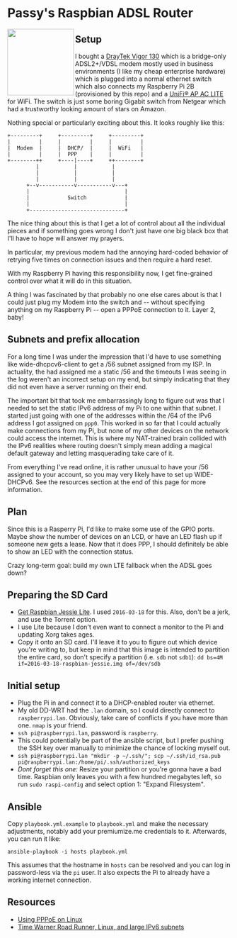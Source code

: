 # Passy's Raspbian ADSL Router

<img src="https://www.raspberrypi.org/wp-content/uploads/2015/08/raspberry-pi-logo.png" width=150 align=left>

## Setup

I bought
a [DrayTek Vigor 130](http://www.draytek.co.uk/products/business/vigor-130)
which is a bridge-only ADSL2+/VDSL modem mostly used in business environments (I
like my cheap enterprise hardware) which is plugged into a normal ethernet
switch which also connects my Raspberry Pi 2B (provisioned by this repo) and
a [UniFi® AP AC LITE](https://www.ubnt.com/unifi/unifi-ap-ac-lite/) for WiFi.
The switch is just some boring Gigabit switch from Netgear which had a
trustworthy looking amount of stars on Amazon.

Nothing special or particularly exciting about this. It looks roughly like this:

```
+---------+     +---------+     +---------+
|         |     |         |     |         |
|  Modem  |     |  DHCP/  |     |  WiFi   |
|         |     |  PPP    |     |         |
+--------++     +----|----+     ++--------+
         |           |           |
         |           |           |
         |           |           |
      +--v-----------v-----------v---+
      |                              |
      |            Switch            |
      |                              |
      +------------------------------+
```

The nice thing about this is that I get a lot of control about all the
individual pieces and if something goes wrong I don't just have one big black
box that I'll have to hope will answer my prayers.

In particular, my previous modem had the annoying hard-coded behavior of
retrying five times on connection issues and then require a hard reset.

With my Raspberry Pi having this responsibility now, I get fine-grained
control over what it will do in this situation.

A thing I was fascinated by that probably no one else cares about is
that I could just plug my Modem into the switch and -- without specifying
anything on my Raspberry Pi -- open a PPPoE connection to it. Layer 2, baby!

## Subnets and prefix allocation

For a long time I was under the impression that I'd have to use something
like wide-dhcpcv6-client to get a /56 subnet assigned from my ISP. In actuality,
the had assigned me a static /56 and the timeouts I was seeing in the log
weren't an incorrect setup on my end, but simply indicating that they did
not even have a server running on their end.

The important bit that took me embarrassingly long to figure out was
that I needed to set the static IPv6 address of my Pi to one within
that subnet. I started just going with one of the addresses within
the /64 of the IPv6 address I got assigned on `ppp0`. This worked in
so far that I could actually make connections from my Pi, but
none of my other devices on the network could access the internet.
This is where my NAT-trained brain collided with the IPv6 realities
where routing doesn't simply mean adding a magical default gateway
and letting masquerading take care of it.

From everything I've read online, it is rather unusual to have your
/56 assigned to your account, so you may very likely have to set up WIDE-DHCPv6.
See the resources section at the end of this page for more information.

## Plan

Since this is a Rasperry Pi, I'd like to make some use of the GPIO ports. Maybe
show the number of devices on an LCD, or have an LED flash up if someone new
gets a lease. Now that it does PPP, I should definitely be able to show an LED
with the connection status.

Crazy long-term goal: build my own LTE fallback when the ADSL goes down?

## Preparing the SD Card

- [Get Raspbian Jessie Lite](https://downloads.raspberrypi.org/raspbian_lite_latest.torrent).
  I used `2016-03-18` for this. Also, don't be a jerk, and use the Torrent
  option.
- I use Lite because I don't even want to connect a monitor to the Pi and
  updating Xorg takes ages.
- Copy it onto an SD card. I'll leave it to you to figure out which device
  you're writing to, but keep in mind that this image is intended to partition
  the entire card, so don't specify a partition (i.e. `sdb` not `sdb1`):
  `dd bs=4M if=2016-03-18-raspbian-jessie.img of=/dev/sdb`

## Initial setup

- Plug the Pi in and connect it to a DHCP-enabled router via ethernet.
- My old DD-WRT had the `.lan` domain, so I could directly connect to
  `raspberrypi.lan`. Obviously, take care of conflicts if you have more than
  one. `nmap` is your friend.
- `ssh pi@raspberrypi.lan`, password is `raspberry`.
- This could potentially be part of the ansible script, but I prefer pushing the
  SSH key over manually to minimize the chance of locking myself out.
- `ssh pi@raspberrypi.lan "mkdir -p ~/.ssh/"; scp ~/.ssh/id_rsa.pub pi@raspberrypi.lan:/home/pi/.ssh/authorized_keys`
- *Dont forget this one:* Resize your partition or you're gonna have a bad time.
  Raspbian only leaves you with a few hundred megabytes left, so run
  `sudo raspi-config` and select option 1: "Expand Filesystem".

## Ansible

Copy `playbook.yml.example` to `playbook.yml` and make the necessary adjustments,
notably add your premiumize.me credentials to it. Afterwards, you can run it
like:

```
ansible-playbook -i hosts playbook.yml
```

This assumes that the hostname in `hosts` can be resolved and you can log in
password-less via the `pi` user. It also expects the Pi to already have a
working internet connection.

## Resources

- [Using PPPoE on Linux](https://blog.confirm.ch/using-pppoe-on-linux/)
- [Time Warner Road Runner, Linux, and large IPv6 subnets](https://major.io/2015/09/11/time-warner-road-runner-linux-and-large-ipv6-subnets/)
